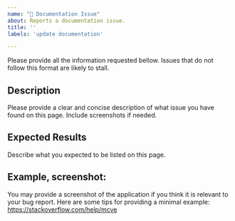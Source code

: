 ```yaml
---
name: "🐛 Documentation Issue"
about: Reports a documentation issue.
title: ''
labels: 'update documentation'

---
```


Please provide all the information requested bellow. Issues that do not follow this format are likely to stall.

## Description
Please provide a clear and concise description of what issue you have found on this page. Include screenshots if needed.

## Expected Results
Describe what you expected to be listed on this page.

##  Example, screenshot:
You may provide a screenshot of the application if you think it is relevant to your bug report.
Here are some tips for providing a minimal example: https://stackoverflow.com/help/mcve